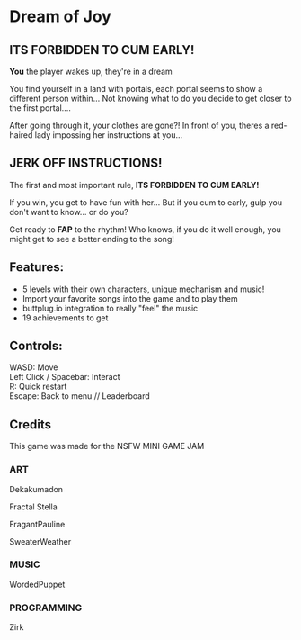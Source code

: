 # Dream of Joy

## ITS FORBIDDEN TO CUM EARLY!
**You** the player wakes up, they're in a dream

You find yourself in a land with portals, each portal seems to show a different person within... Not knowing what to do you decide to get closer to the first portal....

After going through it, your clothes are gone?! In front of you, theres a red-haired lady impossing her instructions at you...

## JERK OFF INSTRUCTIONS!
The first and most important rule, **ITS FORBIDDEN TO CUM EARLY!**

If you win, you get to have fun with her... But if you cum to early,  gulp you don't want to know... or do you?

Get ready to **FAP** to the rhythm! Who knows, if you do it well enough, you might get to see a better ending to the song!

## Features:
- 5 levels with their own characters, unique mechanism and music!
- Import your favorite songs into the game and to play them
- buttplug.io integration to really "feel" the music
- 19 achievements to get

## Controls:
WASD: Move \
Left Click / Spacebar: Interact \
R: Quick restart \
Escape: Back to menu // Leaderboard

## Credits
This game was made for the NSFW MINI GAME JAM
### ART
Dekakumadon

Fractal Stella

FragantPauline

SweaterWeather

### MUSIC
WordedPuppet

### PROGRAMMING
Zirk
